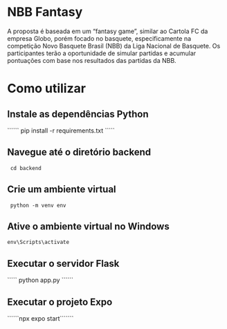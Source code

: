 # NBB Fantasy
A proposta é baseada em um “fantasy game”, similar ao Cartola FC da empresa Globo, porém focado no basquete, especificamente na competição Novo Basquete Brasil (NBB) da Liga Nacional de Basquete. 
Os participantes terão a oportunidade de simular partidas e acumular pontuações com base nos resultados das partidas da NBB. 

# Como utilizar

## Instale as dependências Python

`````` pip install -r requirements.txt      `````


## Navegue até o diretório backend

```  cd backend    ```

## Crie um ambiente virtual

```  python -m venv env   ```


## Ative o ambiente virtual no Windows

```` env\Scripts\activate    ````

## Executar o servidor Flask

`````  python app.py    ``````


## Executar o projeto Expo

``````npx expo start```````


